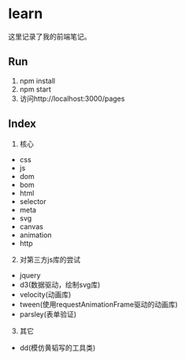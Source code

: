 # learn
这里记录了我的前端笔记。

## Run
1. npm install
2. npm start
3. 访问http://localhost:3000/pages

## Index
1. 核心
 * css
 * js
 * dom
 * bom
 * html
 * selector
 * meta
 * svg
 * canvas
 * animation
 * http
2. 对第三方js库的尝试
 * jquery
 * d3(数据驱动，绘制svg库)
 * velocity(动画库)
 * tween(使用requestAnimationFrame驱动的动画库)
 * parsley(表单验证)
3. 其它
 * dd(模仿黄韬写的工具类)